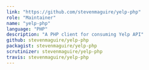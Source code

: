 ```yaml
---
link: "https://github.com/stevenmaguire/yelp-php"
role: "Maintainer"
name: "yelp-php"
language: "PHP"
description: "A PHP client for consuming Yelp API"
github: stevenmaguire/yelp-php
packagist: stevenmaguire/yelp-php
scrutinizer: stevenmaguire/yelp-php
travis: stevenmaguire/yelp-php
---
```

